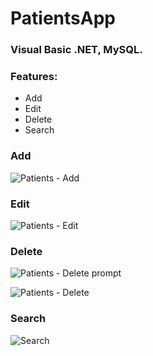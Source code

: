 # PatientsApp

### Visual Basic .NET, MySQL.

### Features:
* Add
* Edit
* Delete
* Search

### Add
![Patients - Add](https://github.com/jeremiahtorralba/PatientsApp/assets/28037427/e2eda3ad-dc7c-47e1-bac4-d421f8b88e66)


### Edit
![Patients - Edit](https://github.com/jeremiahtorralba/PatientsApp/assets/28037427/529c21de-7ec5-46a1-bf96-213376838e16)


### Delete
![Patients - Delete prompt](https://github.com/jeremiahtorralba/PatientsApp/assets/28037427/665a3a82-ab67-4f12-9eab-8e639ba9c42e)

![Patients - Delete](https://github.com/jeremiahtorralba/PatientsApp/assets/28037427/e825ebbe-9080-4785-8edf-65417295ba74)


### Search
![Search](https://github.com/jeremiahtorralba/PatientsApp/assets/28037427/864c2daa-83c2-44bf-919f-17ceb87feb34)
